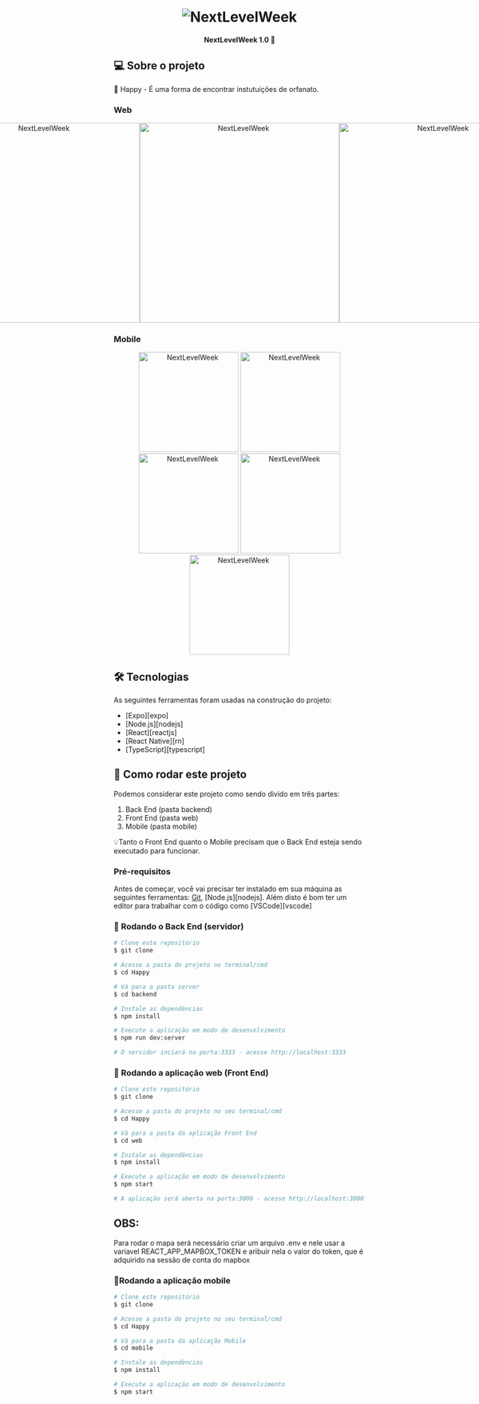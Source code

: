 <h1 align="center">
    <img alt="NextLevelWeek" title="#NextLevelWeek" style="background= '#000'" src="./.github/map-marker.svg" />
</h1>

<h4 align="center"> 
	NextLevelWeek 1.0 🚀
</h4>

## 💻 Sobre o projeto

:rocket: Happy - É uma forma de encontrar instutuições de orfanato.


### Web

<p align="center" style="display: flex; align-items: flex-start; justify-content: center;">
  <img alt="NextLevelWeek" title="#NextLevelWeek" src="./.github/home.png" width="400px">

  <img alt="NextLevelWeek" title="#NextLevelWeek" src="./.github/map.png" width="400px">
  
  <img alt="NextLevelWeek" title="#NextLevelWeek" src="./.github/cadastro-web.png" width="400px">
  
  <img alt="NextLevelWeek" title="#NextLevelWeek" src="./.github/cadastro-web-2.png" width="400px">
  
  <img alt="NextLevelWeek" title="#NextLevelWeek" src="./.github/perfil-orfanato.png" width="400px">
</p>

### Mobile

<p align="center">
  <img alt="NextLevelWeek" title="#NextLevelWeek" src="./.github/home-mobile.png" width="200px">

  <img alt="NextLevelWeek" title="#NextLevelWeek" src="./.github/map-mobile.png" width="200px">
  
  <img alt="NextLevelWeek" title="#NextLevelWeek" src="./.github/cadastro-mobile-1.png" width="200px">
  
  <img alt="NextLevelWeek" title="#NextLevelWeek" src="./.github/cadastro-mobile-2.png" width="200px">
  
  <img alt="NextLevelWeek" title="#NextLevelWeek" src="./.github/view-orfanato.png" width="200px">
</p>


## 🛠 Tecnologias

As seguintes ferramentas foram usadas na construção do projeto:

- [Expo][expo]
- [Node.js][nodejs]
- [React][reactjs]
- [React Native][rn]
- [TypeScript][typescript]


## 🚀 Como rodar este projeto

Podemos considerar este projeto como sendo divido em três partes:
1. Back End (pasta backend) 
2. Front End (pasta web)
3. Mobile (pasta mobile)

💡Tanto o Front End quanto o Mobile precisam que o Back End esteja sendo executado para funcionar.

### Pré-requisitos

Antes de começar, você vai precisar ter instalado em sua máquina as seguintes ferramentas:
[Git](https://git-scm.com), [Node.js][nodejs]. 
Além disto é bom ter um editor para trabalhar com o código como [VSCode][vscode]

### 🎲 Rodando o Back End (servidor)

```bash
# Clone este repositório
$ git clone 

# Acesse a pasta do projeto no terminal/cmd
$ cd Happy

# Vá para a pasta server
$ cd backend

# Instale as dependências
$ npm install 

# Execute a aplicação em modo de desenvolvimento
$ npm run dev:server

# O servidor inciará na porta:3333 - acesse http://localhost:3333 
```

### 🧭 Rodando a aplicação web (Front End)

```bash
# Clone este repositório
$ git clone 

# Acesse a pasta do projeto no seu terminal/cmd
$ cd Happy

# Vá para a pasta da aplicação Front End
$ cd web

# Instale as dependências
$ npm install

# Execute a aplicação em modo de desenvolvimento
$ npm start

# A aplicação será aberta na porta:3000 - acesse http://localhost:3000
```

## OBS:

Para rodar o mapa será necessário criar um arquivo .env e nele usar a variavel REACT_APP_MAPBOX_TOKEN e aribuir nela o valor do token, que é
adquirido na sessão de conta do mapbox

### 📱Rodando a aplicação mobile 

```bash
# Clone este repositório
$ git clone 

# Acesse a pasta do projeto no seu terminal/cmd
$ cd Happy

# Vá para a pasta da aplicação Mobile
$ cd mobile

# Instale as dependências
$ npm install

# Execute a aplicação em modo de desenvolvimento
$ npm start
```

